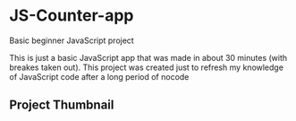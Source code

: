 # JS-Counter-app
Basic beginner JavaScript project

This is just a basic JavaScript app that was made in about 30 minutes (with breakes taken out). This project was created just to refresh my knowledge of JavaScript code after a long period of nocode

## Project Thumbnail

